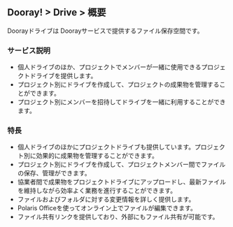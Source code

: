 ## Dooray! > Drive > 概要
Doorayドライブは Doorayサービスで提供するファイル保存空間です。

### サービス説明
- 個人ドライブのほか、プロジェクトでメンバーが一緒に使用できるプロジェクトドライブを提供します。
-	プロジェクト別にドライブを作成して、プロジェクトの成果物を管理することができます。
-	プロジェクト別にメンバーを招待してドライブを一緒に利用することができます。

### 特長
-	個人ドライブのほかにプロジェクトドライブも提供しています。プロジェクト別に効果的に成果物を管理することができます。
-	プロジェクト別にドライブを作成して、プロジェクトメンバー間でファイルの保存、管理ができます。
-	協業者間で成果物をプロジェクトドライブにアップロードし、最新ファイルを維持しながら効率よく業務を進行することができます。
-	ファイルおよびフォルダに対する変更情報を詳しく提供します。
-	Polaris Officeを使ってオンライン上でファイルが編集できます。
-	ファイル共有リンクを提供しており、外部にもファイル共有が可能です。

